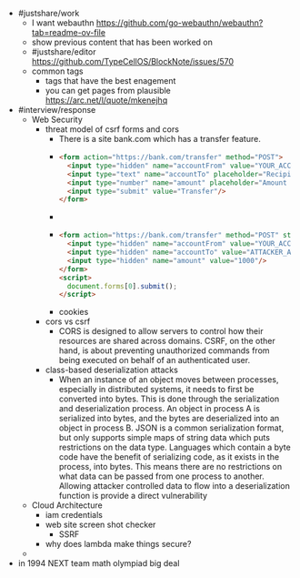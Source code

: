 - #justshare/work
	- I want webauthn https://github.com/go-webauthn/webauthn?tab=readme-ov-file
	- show previous content that has been worked on
	- #justshare/editor https://github.com/TypeCellOS/BlockNote/issues/570
	- common tags
		- tags that have the best enagement
		- you can get pages from plausible https://arc.net/l/quote/mkenejhq
- #interview/response
	- Web Security
		- threat model of csrf forms and cors
			- There is a site bank.com which has a transfer feature.
			- ```html
			  <form action="https://bank.com/transfer" method="POST">
			    <input type="hidden" name="accountFrom" value="YOUR_ACCOUNT_NUMBER"/>
			    <input type="text" name="accountTo" placeholder="Recipient's account number"/>
			    <input type="number" name="amount" placeholder="Amount to transfer"/>
			    <input type="submit" value="Transfer"/>
			  </form>
			  ```
			-
			- ```html
			  <form action="https://bank.com/transfer" method="POST" style="display:none;">
			    <input type="hidden" name="accountFrom" value="YOUR_ACCOUNT_NUMBER"/>
			    <input type="hidden" name="accountTo" value="ATTACKER_ACCOUNT_NUMBER"/>
			    <input type="hidden" name="amount" value="1000"/>
			  </form>
			  <script>
			    document.forms[0].submit();
			  </script>
			  ```
			- cookies
		- cors vs csrf
			- CORS is designed to allow servers to control how their resources are shared across domains. CSRF, on the other hand, is about preventing unauthorized commands from being executed on behalf of an authenticated user.
		- class-based deserialization attacks
			- When an instance of an object moves between processes, especially in distributed systems, it needs to first be converted into bytes. This is done through the serialization and deserialization process. An object in process A is serialized into bytes, and the bytes are deserialized into an object in process B. JSON is a common serialization format, but only supports simple maps of string data which puts restrictions on the data type. Languages which contain a byte code have the benefit of serializing code, as it exists in the process, into bytes. This means there are no restrictions on what data can be passed from one process to another. Allowing attacker controlled data to flow into a deserialization function is  provide a direct vulnerability
	- Cloud Architecture
		- iam credentials
		- web site screen shot checker
			- SSRF
		- why does lambda make things secure?
	-
- in 1994 NEXT team math olympiad big deal